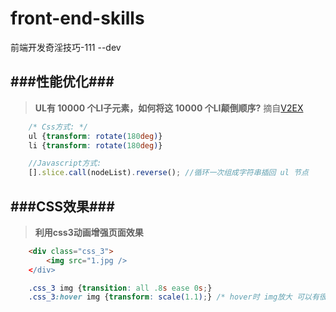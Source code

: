 front-end-skills
================

前端开发奇淫技巧-111
--dev

###性能优化###
--
>**UL有 10000 个LI子元素，如何将这 10000 个LI颠倒顺序?** 摘自[V2EX](http://v2ex.com/t/100982)
```css
    /* Css方式: */
    ul {transform: rotate(180deg)} 
    li {transform: rotate(180deg)}
```
```javascript
    //Javascript方式:
    [].slice.call(nodeList).reverse(); //循环一次组成字符串插回 ul 节点
```

###CSS效果###
--
>**利用css3动画增强页面效果**
```html
    <div class="css_3">
        <img src="1.jpg />
    </div>
```
```css
    .css_3 img {transition: all .8s ease 0s;}
    .css_3:hover img {transform: scale(1.1);} /* hover时 img放大 可以有很多效果,如改变透明度等等 */
```
